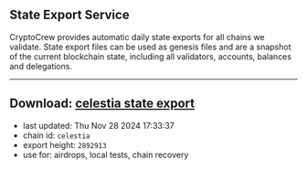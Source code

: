 ## State Export Service
CryptoCrew provides automatic daily state exports for all chains we validate. State export files can be used as genesis files and are a snapshot of the current blockchain state, including all validators, accounts, balances and delegations.

---
**Download: [celestia state export](https://dl-eu2.ccvalidators.com/SERVICE/celestia/celestia_export_2892913.json)**
---

- last updated: Thu Nov 28 2024 17:33:37
- chain id: `celestia`
- export height: `2892913`
- use for: airdrops, local tests, chain recovery
